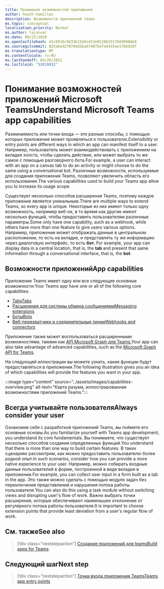 ```yaml
---
title: Понимание возможностей приложения
author: heath-hamilton
description: Возможности приложений teams
ms.topic: conceptual
localization_priority: Normal
ms.author: lajanuar
ms.date: 09/22/2020
ms.openlocfilehash: d1c6916c9433b15ddcd13e9128b25170dd990dd4
ms.sourcegitcommit: 825abed2f8784d2bab7407ba7a4455ae17bbd28f
ms.translationtype: MT
ms.contentlocale: ru-RU
ms.lasthandoff: 04/26/2021
ms.locfileid: "52019932"
---
```

# <a name="understand-microsoft-teams-app-capabilities"></a><span data-ttu-id="871d8-103">Понимание возможностей приложений Microsoft Teams</span><span class="sxs-lookup"><span data-stu-id="871d8-103">Understand Microsoft Teams app capabilities</span></span>

<span data-ttu-id="871d8-104">Разминаемость или точки входа — это разные способы, с помощью которых приложение может проявляться к пользователю.</span><span class="sxs-lookup"><span data-stu-id="871d8-104">Extensibility or entry points are different ways in which an app can manifest itself to a user.</span></span> <span data-ttu-id="871d8-105">Например, пользователь может взаимодействовать с приложением на вкладке холста, чтобы сделать действие, или может выбрать то же самое с помощью разговорного бота.</span><span class="sxs-lookup"><span data-stu-id="871d8-105">For example, a user can interact with an app on a canvas tab to do an activity or might choose to do the same using a conversational bot.</span></span> <span data-ttu-id="871d8-106">Различные возможности, используемые для создания приложения Teams, позволяют увеличить область его использования.</span><span class="sxs-lookup"><span data-stu-id="871d8-106">The various capabilities used to build your Teams app allow you to increase its usage scope.</span></span>

<span data-ttu-id="871d8-107">Существует несколько способов расширения Teams, поэтому каждое приложение является уникальным.</span><span class="sxs-lookup"><span data-stu-id="871d8-107">There are multiple ways to extend Teams, so every app is unique.</span></span> <span data-ttu-id="871d8-108">Некоторые из них имеют только одну возможность, например веб-ок, в то время как другие имеют несколько функций, чтобы предоставить пользователям различные параметры.</span><span class="sxs-lookup"><span data-stu-id="871d8-108">Some only have one capability, such as a webhook, while others have more than one feature to give users various options.</span></span> <span data-ttu-id="871d8-109">Например, приложение может отображать данные в центральном расположении, то есть на вкладке, и представлять ту же информацию через диалоговую интерфейс, то есть **бот.** </span><span class="sxs-lookup"><span data-stu-id="871d8-109">For example, your app can display data in a central location, that is, the **tab** and present that same information through a conversational interface, that is, the **bot**.</span></span>

## <a name="app-capabilities"></a><span data-ttu-id="871d8-110">Возможности приложений</span><span class="sxs-lookup"><span data-stu-id="871d8-110">App capabilities</span></span>

<span data-ttu-id="871d8-111">Приложение Teams имеет одну или все следующие основные возможности:</span><span class="sxs-lookup"><span data-stu-id="871d8-111">Your Teams app have one or all of the following core capabilities:</span></span>

* [<span data-ttu-id="871d8-112">Tabs</span><span class="sxs-lookup"><span data-stu-id="871d8-112">Tabs</span></span>](../tabs/what-are-tabs.md)
* [<span data-ttu-id="871d8-113">Расширения для системы обмена сообщениями</span><span class="sxs-lookup"><span data-stu-id="871d8-113">Messaging extensions</span></span>](../messaging-extensions/what-are-messaging-extensions.md)
* [<span data-ttu-id="871d8-114">Боты</span><span class="sxs-lookup"><span data-stu-id="871d8-114">Bots</span></span>](../bots/what-are-bots.md)
* [<span data-ttu-id="871d8-115">Веб-перехватчики и соединительные линии</span><span class="sxs-lookup"><span data-stu-id="871d8-115">Webhooks and connectors</span></span>](../webhooks-and-connectors/what-are-webhooks-and-connectors.md)

<span data-ttu-id="871d8-116">Приложение также может воспользоваться расширенными возможностями, такими как [API Microsoft Graph для Teams.](https://docs.microsoft.com/graph/teams-concept-overview)</span><span class="sxs-lookup"><span data-stu-id="871d8-116">Your app can also take advantage of advanced capabilities, such as the [Microsoft Graph API for Teams](https://docs.microsoft.com/graph/teams-concept-overview).</span></span>

<span data-ttu-id="871d8-117">На следующей иллюстрации вы можете узнать, какие функции будут предоставляться в приложении.</span><span class="sxs-lookup"><span data-stu-id="871d8-117">The following illustration gives you an idea of which capabilities will provide the features you want in your app.</span></span>

:::image type="content" source="../assets/images/capabilities-overview.png" alt-text="Карта разума, иллюстрированная возможностями приложений Teams.":::

## <a name="always-consider-your-user"></a><span data-ttu-id="871d8-119">Всегда учитывайте пользователя</span><span class="sxs-lookup"><span data-stu-id="871d8-119">Always consider your user</span></span>

<span data-ttu-id="871d8-120">Ознакомив себя с разработкой приложений Teams, вы поймете его основные основы.</span><span class="sxs-lookup"><span data-stu-id="871d8-120">As you familiarize yourself with Teams app development, you understand its core fundamentals.</span></span> <span data-ttu-id="871d8-121">Вы понимаете, что существует несколько способов создания определенных функций.</span><span class="sxs-lookup"><span data-stu-id="871d8-121">You understand that there is more than one way to build certain features.</span></span> <span data-ttu-id="871d8-122">В таких сценариях рассмотрим, как можно предоставить пользователю более родной опыт.</span><span class="sxs-lookup"><span data-stu-id="871d8-122">In such scenarios, consider how you can provide a more native experience to your user.</span></span>
<span data-ttu-id="871d8-123">Например, можно собирать входные данные пользователей в форме, построенной в виде вкладки в приложении.</span><span class="sxs-lookup"><span data-stu-id="871d8-123">For example, you can collect user input in a form built as a tab in the app.</span></span> <span data-ttu-id="871d8-124">Это также можно сделать с помощью модуля задач без переключения представлений и нарушения потока работы пользователя.</span><span class="sxs-lookup"><span data-stu-id="871d8-124">You can also do this using a task module without switching views and disrupting user's flow of work.</span></span> <span data-ttu-id="871d8-125">Важно выбрать точки расширения, которые обеспечивают наименьшее отклонение от регулярного потока работы пользователя.</span><span class="sxs-lookup"><span data-stu-id="871d8-125">It is important to choose extension points that provide least deviation from a user's regular flow of work.</span></span>

## <a name="see-also"></a><span data-ttu-id="871d8-126">См. также</span><span class="sxs-lookup"><span data-stu-id="871d8-126">See also</span></span>

> [!div class="nextstepaction"]
> [<span data-ttu-id="871d8-127">Создание приложений для teams</span><span class="sxs-lookup"><span data-stu-id="871d8-127">Build apps for Teams</span></span>](../overview.md)
## <a name="next-step"></a><span data-ttu-id="871d8-128">Следующий шаг</span><span class="sxs-lookup"><span data-stu-id="871d8-128">Next step</span></span>

> [!div class="nextstepaction"]
> [<span data-ttu-id="871d8-129">Точки входа приложения Teams</span><span class="sxs-lookup"><span data-stu-id="871d8-129">Teams app entry points</span></span>](../concepts/extensibility-points.md)

